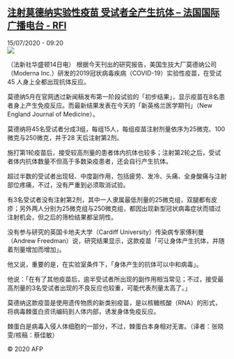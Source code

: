 <!--1594803307000-->
[注射莫德纳实验性疫苗 受试者全产生抗体 – 法国国际广播电台 - RFI](http://www.rfi.fr//cn/contenu/20200715-%E6%B3%A8%E5%B0%84%E8%8E%AB%E5%BE%B7%E7%BA%B3%E5%AE%9E%E9%AA%8C%E6%80%A7%E7%96%AB%E8%8B%97-%E5%8F%97%E8%AF%95%E8%80%85%E5%85%A8%E4%BA%A7%E7%94%9F%E6%8A%97%E4%BD%93)
------

<div>15/07/2020 - 09:20</div><img src="https://s.rfi.fr/media/display/9e8630ac-c673-11ea-9c41-005056a98db9/w:310/p:16x9/health0001b.200715152005.jpg"><div class="t-content__body u-clearfix"><div class="m-interstitial"></div><p>（法新社华盛顿14日电）    根据今天刊出的研究报告，美国生技大厂莫德纳公司（Moderna Inc.）研发的2019冠状病毒疾病（COVID-19）实验性疫苗，在受试45 人身上全都出现抗体反应。</p><p>    莫德纳5月在官网透过新闻稿发布第一阶段试验的「初步结果」，显示疫苗在8名患者身上产生免疫反应。而最新结果发表在今天的「新英格兰医学期刊」（New England Journal of Medicine）。</p><p>    莫德纳将45名受试者分成3组，每组15人，每组疫苗注射剂量依序为25微克、100微克与250微克，并于28 天后注射第2剂。</p><p>    施打第1轮疫苗后，接受较高剂量的患者体内抗体也较多；注射第2轮之后，受试者体内抗体数量不但高于多数染疫患者，还会自行产生抗体。</p><p>    超过半数的受试者出现轻、中度副作用，包括疲劳、发冷、头痛、全身酸痛与注射部位疼痛，不过，没有严重到必须取消试验。</p><p>    有3名受试者没有注射第2剂，其中一人隶属最低剂量的25微克组，双腿都有皮疹；另外两人分别为25微克组与250微克组，都因出现新型冠状病毒症状而错过注射机会，但之后的筛检结果都呈阴性。</p><p>    没有参与研究的英国卡地夫大学（Cardiff University）传染病专家傅利曼（Andrew Freedman）说，研究结果显示，这款疫苗「可让身体产生抗体，并随着剂量增加而增加」。</p><p>    他又说，重要的是，在实验室条件下，「身体产生的抗体可以中和病毒」。</p><p>    他说：「在有了其他疫苗后，逾半受试者所出现的副作用相当常见；不过，接受最高剂量的3名受试者出现的不良反应也较重，可能代表剂量太高了。」</p><p>    莫德纳这款疫苗是使用遗传物质的新类别疫苗，是以核糖核酸（RNA）的形式，将病毒棘蛋白资讯编码到人体内部，诱发身体免疫反应。</p><p>    棘蛋白是病毒入侵人体细胞的一部分，不过，棘蛋白本身相对无害。（译者：张晓雯/核稿：蔡佳敏）</p><p></p><p class="t-copyright">© 2020 AFP</p>        </div>
